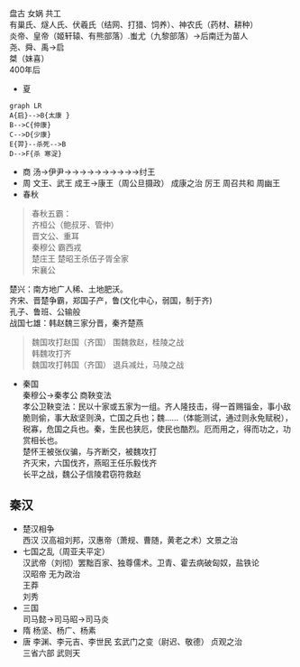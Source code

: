 盘古 女娲 共工  
有巢氏、燧人氏、伏羲氏（结网、打猎、饲养）、神农氏（药材、耕种）  
炎帝、皇帝（姬轩辕、有熊部落）.蚩尤（九黎部落）→后南迁为苗人  
尧、舜、禹→启  
桀（妹喜）  
400年后  

- 夏

```mermaid
graph LR
A{启}-->B{太康 }
B-->C{仲康}  
C-->D{少康}
E{羿}--杀死-->B
D-->F{杀 寒浞}
```

- 商  汤→伊尹→→→→→→→→→→纣王
- 周  文王、武王 成王→康王（周公旦摄政）    成康之治
 厉王                                                周召共和
周幽王
- 春秋


>春秋五霸：  
齐桓公（鲍叔牙、管仲）  
晋文公、重耳  
秦穆公    霸西戎  
楚庄王    楚昭王杀伍子胥全家  
宋襄公  

楚兴：南方地广人稀、土地肥沃。  
齐宋、晋楚争霸，郑国子产，鲁(文化中心，弱国，制于齐)  
孔子、鲁班、公输般  
战国七雄：韩赵魏三家分晋，秦齐楚燕  

>魏国攻打赵国（齐国）  围魏救赵，桂陵之战  
韩魏攻打齐  
魏国攻打韩国（齐国）  退兵减灶，马陵之战  

- 秦国  
秦穆公→秦孝公   商鞅变法  
孝公卫鞅变法：民以十家或五家为一组。齐人隆技击，得一首赐锱金，事小敌脆则偷，事大敌坚则涣，亡国之兵也；魏……（体能测试，通过则永免赋税），税寡，危国之兵也。秦，生民也狭厄，使民也酷烈。厄而用之，得而功之，功赏相长也。  
楚怀王被张仪骗，与齐断交，被魏攻打  
齐灭宋，六国伐齐，燕昭王任乐毅伐齐  
长平之战，魏公子信陵君窃符救赵  

## 秦汉
- 楚汉相争  
西汉    汉高祖刘邦，汉惠帝（萧规、曹随，黄老之术）文景之治
- 七国之乱（周亚夫平定）  
汉武帝（刘彻）罢黜百家、独尊儒术。卫青、霍去病破匈奴，盐铁论  
汉昭帝    无为政治  
王莽  
刘秀  
- 三国  
司马懿→司马昭→司马炎  
- 隋    杨坚、杨广、杨素  
- 唐    李渊、李元吉、李世民  玄武门之变（尉迟、敬德）    贞观之治  
三省六部    武则天  

